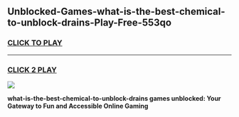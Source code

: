
## Unblocked-Games-what-is-the-best-chemical-to-unblock-drains-Play-Free-553qo
<h3>
<a href="https://premium76.site?title=what-is-the-best-chemical-to-unblock-drains&ref=10A">CLICK TO PLAY</a></h3>
<hr>

<h3>
<a href="https://premium76.site?title=what-is-the-best-chemical-to-unblock-drains&ref=10A">CLICK 2 PLAY</a>
  
</h3>

<a href="https://premium76.site?title=what-is-the-best-chemical-to-unblock-drains&ref=10A"><img src="https://clearcache.store/games.png"></a>


**what-is-the-best-chemical-to-unblock-drains games unblocked: Your Gateway to Fun and Accessible Online Gaming**
